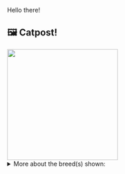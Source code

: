 Hello there!



## 🖼️ Catpost!

<sub>
    <img src="https://cdn2.thecatapi.com/images/SAaCmtjAn.jpg" height="256">
</sub>


<details>
<summary>More about the breed(s) shown:</summary>

Breed: Savannah

Description: Savannah is the feline version of a dog. Actively seeking social interaction, they are given to pouting if left out. Remaining kitten-like through life. Profoundly loyal to immediate family members whilst questioning the presence of strangers. Making excellent companions that are loyal, intelligent and eager to be involved.

Links:
<ul>
  <li>CFA None available</li>
  <li>Wikipedia https://en.wikipedia.org/wiki/Savannah_cat</li>
</ul> 

</details>
